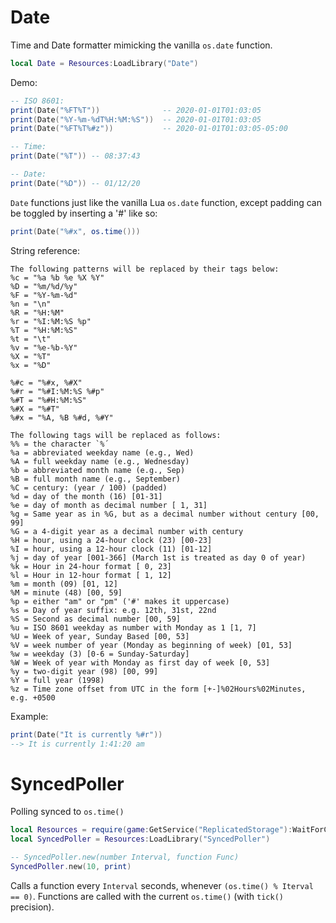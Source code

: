# Date
Time and Date formatter mimicking the vanilla `os.date` function.

```lua
local Date = Resources:LoadLibrary("Date")
```

Demo:

```lua
-- ISO 8601:
print(Date("%FT%T"))              -- 2020-01-01T01:03:05
print(Date("%Y-%m-%dT%H:%M:%S"))  -- 2020-01-01T01:03:05
print(Date("%FT%T%#z"))           -- 2020-01-01T01:03:05-05:00

-- Time:
print(Date("%T")) -- 08:37:43

-- Date:
print(Date("%D")) -- 01/12/20
```

`Date` functions just like the vanilla Lua `os.date` function, except padding can be toggled by inserting a '#' like so:

```lua
print(Date("%#x", os.time()))
```

String reference:

```
The following patterns will be replaced by their tags below:
%c = "%a %b %e %X %Y"
%D = "%m/%d/%y"
%F = "%Y-%m-%d"
%n = "\n"
%R = "%H:%M"
%r = "%I:%M:%S %p"
%T = "%H:%M:%S"
%t = "\t"
%v = "%e-%b-%Y"
%X = "%T"
%x = "%D"

%#c = "%#x, %#X"
%#r = "%#I:%M:%S %#p"
%#T = "%#H:%M:%S"
%#X = "%#T"
%#x = "%A, %B %#d, %#Y"

The following tags will be replaced as follows:
%% = the character `%´
%a = abbreviated weekday name (e.g., Wed)
%A = full weekday name (e.g., Wednesday)
%b = abbreviated month name (e.g., Sep)
%B = full month name (e.g., September)
%C = century: (year / 100) (padded)
%d = day of the month (16) [01-31]
%e = day of month as decimal number [ 1, 31]
%g = Same year as in %G, but as a decimal number without century [00, 99]
%G = a 4-digit year as a decimal number with century
%H = hour, using a 24-hour clock (23) [00-23]
%I = hour, using a 12-hour clock (11) [01-12]
%j = day of year [001-366] (March 1st is treated as day 0 of year)
%k = Hour in 24-hour format [ 0, 23]
%l = Hour in 12-hour format [ 1, 12]
%m = month (09) [01, 12]
%M = minute (48) [00, 59]
%p = either "am" or "pm" ('#' makes it uppercase)
%s = Day of year suffix: e.g. 12th, 31st, 22nd
%S = Second as decimal number [00, 59]
%u = ISO 8601 weekday as number with Monday as 1 [1, 7]
%U = Week of year, Sunday Based [00, 53]
%V = week number of year (Monday as beginning of week) [01, 53]
%w = weekday (3) [0-6 = Sunday-Saturday]
%W = Week of year with Monday as first day of week [0, 53]
%y = two-digit year (98) [00, 99]
%Y = full year (1998)
%z = Time zone offset from UTC in the form [+-]%02Hours%02Minutes, e.g. +0500
```

Example:

```lua
print(Date("It is currently %#r"))
--> It is currently 1:41:20 am
```

# SyncedPoller
Polling synced to `os.time()`

```lua
local Resources = require(game:GetService("ReplicatedStorage"):WaitForChild("Resources"))
local SyncedPoller = Resources:LoadLibrary("SyncedPoller")

-- SyncedPoller.new(number Interval, function Func)
SyncedPoller.new(10, print)
```

Calls a function every `Interval` seconds, whenever `(os.time() % Iterval == 0)`. Functions are called with the current `os.time()` (with `tick()` precision).
